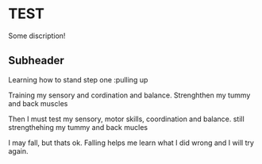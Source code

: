 # TEST

Some discription!

## Subheader

Learning how to stand
step one :pulling up

 Training my sensory and cordination and balance. Strenghthen my tummy and back muscles

 Then I must test my sensory, motor skills, coordination and balance. still strengthehing my tummy and back mucles

 I may fall, but thats ok. Falling helps me learn what I did wrong and I will try again.
